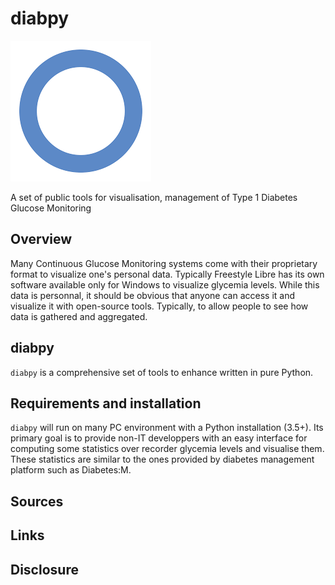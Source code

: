 # diabpy

 ![](MISC/diabetic_sign.png)

A set of public tools for visualisation, management of Type 1 Diabetes Glucose Monitoring

## Overview

Many Continuous Glucose Monitoring systems come with their proprietary format to visualize one's personal data.
Typically Freestyle Libre has its own software available only for Windows to visualize glycemia levels.
While this data is personnal, it should be obvious that anyone can access it and visualize it with open-source tools.
Typically, to allow people to see how data is gathered and aggregated.

## diabpy

`diabpy` is a comprehensive set of tools to enhance written in pure Python.


## Requirements and installation

`diabpy` will run on many PC environment with a Python installation (3.5+).
Its primary goal is to provide non-IT developpers with an easy interface for computing some statistics over recorder glycemia levels and visualise them. These statistics are similar to the ones provided by diabetes management platform such as Diabetes:M.


## Sources



## Links




## Disclosure

